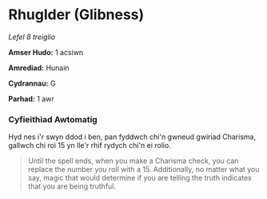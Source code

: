# Rhuglder (Glibness)

*Lefel 8 treiglio*

**Amser Hudo:** 1 acsiwn

**Amrediad:** Hunain

**Cydrannau:** G

**Parhad:** 1 awr

### Cyfieithiad Awtomatig

Hyd nes i'r swyn ddod i ben, pan fyddwch chi'n gwneud gwiriad Charisma, gallwch chi roi 15 yn lle'r rhif rydych chi'n ei rolio.

>  Until the spell ends, when you make a Charisma check, you can replace the number you roll with a 15. Additionally, no matter what you say, magic that would determine if you are telling the truth indicates that you are being truthful.